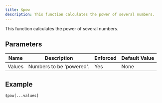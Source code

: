 ```yaml
---
title: $pow
description: This function calculates the power of several numbers.
---
```


This function calculates the power of several numbers.
## Parameters
|  Name  |       Description        | Enforced | Default Value |
|--------|--------------------------|----------|---------------|
| Values | Numbers to be 'powered'. | Yes      | None          |
## Example
```eats
$pow[...values]
```